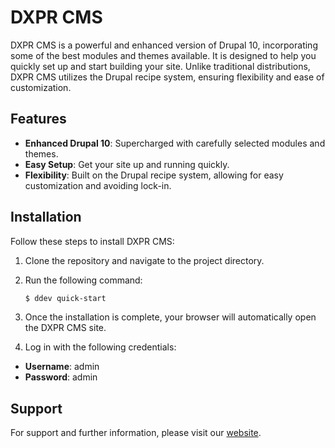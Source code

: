 # DXPR CMS

DXPR CMS is a powerful and enhanced version of Drupal 10, incorporating some of the best modules and themes available. It is designed to help you quickly set up and start building your site. Unlike traditional distributions, DXPR CMS utilizes the Drupal recipe system, ensuring flexibility and ease of customization.

## Features

- **Enhanced Drupal 10**: Supercharged with carefully selected modules and themes.
- **Easy Setup**: Get your site up and running quickly.
- **Flexibility**: Built on the Drupal recipe system, allowing for easy customization and avoiding lock-in.

## Installation

Follow these steps to install DXPR CMS:

1. Clone the repository and navigate to the project directory.
2. Run the following command:

    ```bash
    $ ddev quick-start
    ```

3. Once the installation is complete, your browser will automatically open the DXPR CMS site.
4. Log in with the following credentials:
  - **Username**: admin
  - **Password**: admin

## Support

For support and further information, please visit our [website](https://dxpr.com).


